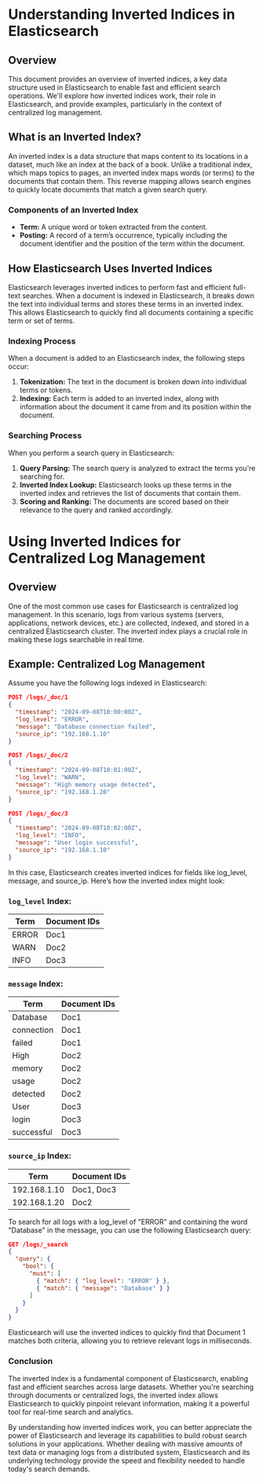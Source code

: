 # **Understanding Inverted Indices in Elasticsearch**

## **Overview**

This document provides an overview of inverted indices, a key data structure used in Elasticsearch to enable fast and efficient search operations. We'll explore how inverted indices work, their role in Elasticsearch, and provide examples, particularly in the context of centralized log management.

## **What is an Inverted Index?**

An inverted index is a data structure that maps content to its locations in a dataset, much like an index at the back of a book. Unlike a traditional index, which maps topics to pages, an inverted index maps words (or terms) to the documents that contain them. This reverse mapping allows search engines to quickly locate documents that match a given search query.

### **Components of an Inverted Index**

- **Term:** A unique word or token extracted from the content.
- **Posting:** A record of a term’s occurrence, typically including the document identifier and the position of the term within the document.

## **How Elasticsearch Uses Inverted Indices**

Elasticsearch leverages inverted indices to perform fast and efficient full-text searches. When a document is indexed in Elasticsearch, it breaks down the text into individual terms and stores these terms in an inverted index. This allows Elasticsearch to quickly find all documents containing a specific term or set of terms.

### **Indexing Process**

When a document is added to an Elasticsearch index, the following steps occur:

1. **Tokenization:** The text in the document is broken down into individual terms or tokens.
2. **Indexing:** Each term is added to an inverted index, along with information about the document it came from and its position within the document.

### **Searching Process**

When you perform a search query in Elasticsearch:

1. **Query Parsing:** The search query is analyzed to extract the terms you're searching for.
2. **Inverted Index Lookup:** Elasticsearch looks up these terms in the inverted index and retrieves the list of documents that contain them.
3. **Scoring and Ranking:** The documents are scored based on their relevance to the query and ranked accordingly.

# **Using Inverted Indices for Centralized Log Management**

## **Overview**

One of the most common use cases for Elasticsearch is centralized log management. In this scenario, logs from various systems (servers, applications, network devices, etc.) are collected, indexed, and stored in a centralized Elasticsearch cluster. The inverted index plays a crucial role in making these logs searchable in real time.

## **Example: Centralized Log Management**

Assume you have the following logs indexed in Elasticsearch:

```json
POST /logs/_doc/1
{
  "timestamp": "2024-09-08T10:00:00Z",
  "log_level": "ERROR",
  "message": "Database connection failed",
  "source_ip": "192.168.1.10"
}

POST /logs/_doc/2
{
  "timestamp": "2024-09-08T10:01:00Z",
  "log_level": "WARN",
  "message": "High memory usage detected",
  "source_ip": "192.168.1.20"
}

POST /logs/_doc/3
{
  "timestamp": "2024-09-08T10:02:00Z",
  "log_level": "INFO",
  "message": "User login successful",
  "source_ip": "192.168.1.10"
} 
```

In this case, Elasticsearch creates inverted indices for fields like log_level, message, and source_ip. Here’s how the inverted index might look:

### **`log_level` Index:**

| Term  | Document IDs |
|-------|--------------|
| ERROR | Doc1         |
| WARN  | Doc2         |
| INFO  | Doc3         |

### **`message` Index:**

| Term       | Document IDs |
|------------|--------------|
| Database   | Doc1         |
| connection | Doc1         |
| failed     | Doc1         |
| High       | Doc2         |
| memory     | Doc2         |
| usage      | Doc2         |
| detected   | Doc2         |
| User       | Doc3         |
| login      | Doc3         |
| successful | Doc3         |

### **`source_ip` Index:**

| Term         | Document IDs |
|--------------|--------------|
| 192.168.1.10 | Doc1, Doc3    |
| 192.168.1.20 | Doc2          |


To search for all logs with a log_level of "ERROR" and containing the word "Database" in the message, you can use the following Elasticsearch query:

```json
GET /logs/_search
{
  "query": {
    "bool": {
      "must": [
        { "match": { "log_level": "ERROR" } },
        { "match": { "message": "Database" } }
      ]
    }
  }
}
```

Elasticsearch will use the inverted indices to quickly find that Document 1 matches both criteria, allowing you to retrieve relevant logs in milliseconds.

### Conclusion
The inverted index is a fundamental component of Elasticsearch, enabling fast and efficient searches across large datasets. Whether you're searching through documents or centralized logs, the inverted index allows Elasticsearch to quickly pinpoint relevant information, making it a powerful tool for real-time search and analytics.

By understanding how inverted indices work, you can better appreciate the power of Elasticsearch and leverage its capabilities to build robust search solutions in your applications. Whether dealing with massive amounts of text data or managing logs from a distributed system, Elasticsearch and its underlying technology provide the speed and flexibility needed to handle today's search demands.
